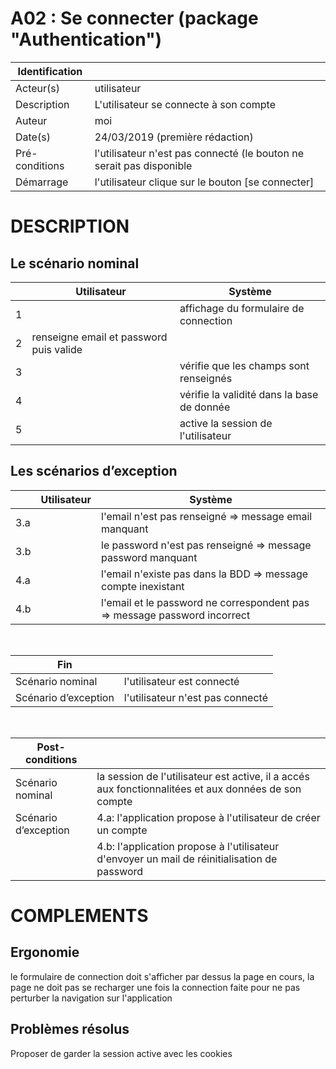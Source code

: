 # A02 : Se connecter (package "Authentication")

|Identification | |
|-|-|
|Acteur(s) | utilisateur |
|Description | L'utilisateur se connecte à son compte |
|Auteur | moi |
|Date(s) | 24/03/2019 (première rédaction) |
|Pré-conditions | l'utilisateur n'est pas connecté (le bouton ne serait pas disponible |
|Démarrage | l'utilisateur clique sur le bouton [se connecter] |

# DESCRIPTION

## Le scénario nominal
||Utilisateur|Système|
|-|-|-|
|1|  | affichage du formulaire de connection |
|2| renseigne email et password puis valide |  |
|3|  | vérifie que les champs sont renseignés |
|4|  | vérifie la validité dans la base de donnée |
|5|  | active la session de l'utilisateur |

## Les scénarios d’exception

||Utilisateur|Système|
|-|-|-|
|3.a|  | l'email n'est pas renseigné => message email manquant |
|3.b|  | le password n'est pas renseigné => message password manquant |
|4.a|  | l'email n'existe pas dans la BDD => message compte inexistant |
|4.b|  | l'email et le password ne correspondent pas => message password incorrect |

<br/>

|Fin||
|-|-|
|Scénario nominal | l'utilisateur est connecté |
|Scénario d’exception | l'utilisateur n'est pas connecté |

<br/>

|Post-conditions||
|-|-
|Scénario nominal | la session de l'utilisateur est active, il a accés aux fonctionnalitées et aux données de son compte |
|Scénario d’exception | 4.a: l'application propose à l'utilisateur de créer un compte|
|  | 4.b: l'application propose à l'utilisateur d'envoyer un mail de réinitialisation de password|

# COMPLEMENTS

## Ergonomie 

le formulaire de connection doit s'afficher par dessus la page en cours, la page ne doit pas se recharger une fois la connection faite pour ne pas perturber la navigation sur l'application

## Problèmes résolus 

Proposer de garder la session active avec les cookies